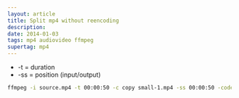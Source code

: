 ```yaml
---
layout: article
title: Split mp4 without reencoding
description:
date: 2014-01-03
tags: mp4 audiovideo ffmpeg
supertag: mp4
---
```


* -t = duration
* -ss = position (input/output)

```bash
ffmpeg -i source.mp4 -t 00:00:50 -c copy small-1.mp4 -ss 00:00:50 -codec copy small-2.mp4
```
